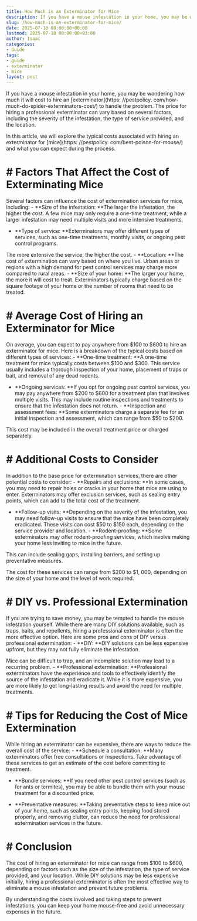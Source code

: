 ```yaml
---
title: How Much is an Exterminator for Mice
description: If you have a mouse infestation in your home, you may be wondering how much it will cost to hire an exterminator to handle the problem.
slug: /how-much-is-an-exterminator-for-mice/
date: 2025-07-10 00:00:00+00:00
lastmod: 2025-07-10 00:00:00+03:00
author: Isaac
categories:
- Guide
tags:
- guide
- exterminator
- mice
layout: post
---
```


If you have a mouse infestation in your home, you may be wondering how much it will cost to hire an [exterminator](https: //pestpolicy. com/how-much-do-spider-exterminators-cost/) to handle the problem. The price for hiring a professional exterminator can vary based on several factors, including the severity of the infestation, the type of service provided, and the location.

In this article, we will explore the typical costs associated with hiring an exterminator for [mice](https: //pestpolicy. com/best-poison-for-mouse/) and what you can expect during the process.

# # Factors That Affect the Cost of Exterminating Mice

Several factors can influence the cost of extermination services for mice, including: - **Size of the infestation: **The larger the infestation, the higher the cost. A few mice may only require a one-time treatment, while a larger infestation may need multiple visits and more intensive treatments.

- **Type of service: **Exterminators may offer different types of services, such as one-time treatments, monthly visits, or ongoing pest control programs.

The more extensive the service, the higher the cost. - **Location: **The cost of extermination can vary based on where you live. Urban areas or regions with a high demand for pest control services may charge more compared to rural areas. - **Size of your home: **The larger your home, the more it will cost to treat. Exterminators typically charge based on the square footage of your home or the number of rooms that need to be treated.

# # Average Cost of Hiring an Exterminator for Mice

On average, you can expect to pay anywhere from $100 to $600 to hire an exterminator for mice. Here is a breakdown of the typical costs based on different types of services: - **One-time treatment: **A one-time treatment for mice typically costs between $100 and $300. This service usually includes a thorough inspection of your home, placement of traps or bait, and removal of any dead rodents.

- **Ongoing services: **If you opt for ongoing pest control services, you may pay anywhere from $200 to $600 for a treatment plan that involves multiple visits. This may include routine inspections and treatments to ensure that the infestation does not return. - **Inspection and assessment fees: **Some exterminators charge a separate fee for an initial inspection and assessment, which can range from $50 to $200.

This cost may be included in the overall treatment price or charged separately.

# # Additional Costs to Consider

In addition to the base price for extermination services, there are other potential costs to consider: - **Repairs and exclusions: **In some cases, you may need to repair holes or cracks in your home that mice are using to enter. Exterminators may offer exclusion services, such as sealing entry points, which can add to the total cost of the treatment.

- **Follow-up visits: **Depending on the severity of the infestation, you may need follow-up visits to ensure that the mice have been completely eradicated. These visits can cost $50 to $150 each, depending on the service provider and location. - **Rodent-proofing: **Some exterminators may offer rodent-proofing services, which involve making your home less inviting to mice in the future.

This can include sealing gaps, installing barriers, and setting up preventative measures.

The cost for these services can range from $200 to $1, 000, depending on the size of your home and the level of work required.

# # DIY vs. Professional Extermination

If you are trying to save money, you may be tempted to handle the mouse infestation yourself. While there are many DIY solutions available, such as traps, baits, and repellents, hiring a professional exterminator is often the more effective option. Here are some pros and cons of DIY versus professional extermination: - **DIY: **DIY solutions can be less expensive upfront, but they may not fully eliminate the infestation.

Mice can be difficult to trap, and an incomplete solution may lead to a recurring problem. - **Professional extermination: **Professional exterminators have the experience and tools to effectively identify the source of the infestation and eradicate it. While it is more expensive, you are more likely to get long-lasting results and avoid the need for multiple treatments.

# # Tips for Reducing the Cost of Mice Extermination

While hiring an exterminator can be expensive, there are ways to reduce the overall cost of the service: - **Schedule a consultation: **Many exterminators offer free consultations or inspections. Take advantage of these services to get an estimate of the cost before committing to treatment.

- **Bundle services: **If you need other pest control services (such as for ants or termites), you may be able to bundle them with your mouse treatment for a discounted price.

- **Preventative measures: **Taking preventative steps to keep mice out of your home, such as sealing entry points, keeping food stored properly, and removing clutter, can reduce the need for professional extermination services in the future.

# # Conclusion

The cost of hiring an exterminator for mice can range from $100 to $600, depending on factors such as the size of the infestation, the type of service provided, and your location. While DIY solutions may be less expensive initially, hiring a professional exterminator is often the most effective way to eliminate a mouse infestation and prevent future problems.

By understanding the costs involved and taking steps to prevent infestations, you can keep your home mouse-free and avoid unnecessary expenses in the future.
